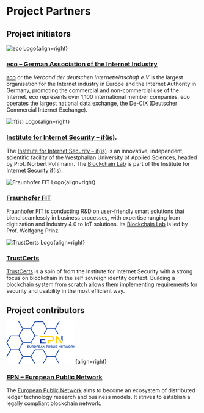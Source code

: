 # Project Partners

## Project initiators

![eco Logo](https://raw.githubusercontent.com/internet-sicherheit/eBGF/main/overrides/assets/eco-logo.png){align=right}
### [eco – German Association of the Internet Industry](https://international.eco.de/about-eco/) 
[*eco*](https://international.eco.de/about-eco/) or the *Verband der deutschen Internetwirtschaft e.V* is the largest organisation for the Internet industry in Europe and the Internet Authority in Germany, promoting the commercial and non-commercial use of the Internet. eco represents over 1,100 international member companies. eco operates the largest national data exchange, the De-CIX (Deutscher Commercial Internet Exchange).

![if(is) Logo](https://www.internet-sicherheit.de/fileadmin/_processed_/2/9/csm_ifis-logo_977fe1fd11.png){align=right}
### [Institute for Internet Security – if(is)](https://www.internet-sicherheit.de/).
The [Institute for Internet Security – if(is)](https://www.internet-sicherheit.de/) is an innovative, independent, scientific facility of the Westphalian University of Applied Sciences, headed by Prof. Norbert Pohlmann. The [Blockchain Lab](https://bl.internet-sicherheit.de/) is part of the Institute for Internet Security if(is).

![Fraunhofer FIT Logo](https://www.fit.fraunhofer.de/content/dam/fit/fit.svg){align=right}
### [Fraunhofer FIT](https://www.fit.fraunhofer.de/)
[Fraunhofer FIT](https://www.fit.fraunhofer.de/) is conducting R&D on user-friendly smart solutions that blend seamlessly in business processes, with expertise ranging from digitization and Industry 4.0 to IoT solutions. Its [Blockchain Lab](https://www.fit.fraunhofer.de/en/fb/cscw/blockchain.html) is led by Prof. Wolfgang Prinz.

![TrustCerts Logo](https://www.trustcerts.de/wp-content/uploads/2021/05/Logo-1.svg){align=right}
### [TrustCerts](https://www.trustcerts.de/)
[TrustCerts](https://www.trustcerts.de/) is a spin of from the Institute for Internet Security with a strong focus on blockchain in the self sovreign identity context. Building a blockchain system from scratch allows them implementing requirements for security and usability in the most efficient way.

## Project contributors

![EPN Logo](https://raw.githubusercontent.com/internet-sicherheit/eBGF/main/overrides/assets/EPN-logo-180.png){align=right}
### [EPN – European Public Network](https://e-p-n.eu/)
The [European Public Network](https://e-p-n.eu/) aims to become an ecosystem of distributed ledger technology research and business models. It strives to establish a legally compliant blockchain network.

